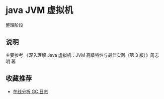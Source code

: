 
# java JVM 虚拟机
整理阶段

## 说明
主要参考 《深入理解 Java 虚拟机：JVM 高级特性与最佳实践（第 3 版）》周志明 著

## 收藏推荐
- [在线分析 GC 日志](https://gceasy.io/)